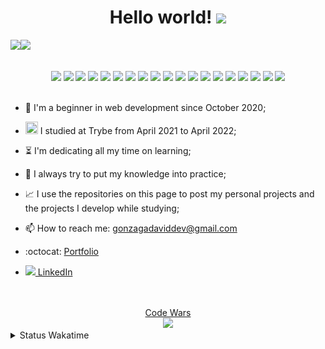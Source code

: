   <h1 align="center">Hello world!  <img src="https://media.giphy.com/media/X1XORnJ6ErubS/giphy.gif" width="55px"></h1>

<!-- <div align="center"> -->
 <img src="https://github-readme-stats.vercel.app/api?username=Gonzagadavid&show_icons=true&theme=chartreuse-dark" /><img src="https://github-readme-stats.vercel.app/api/top-langs/?username=Gonzagadavid&layout=compact&theme=chartreuse-dark"/>
<!-- </div> -->

<br>
<div align="center">
  <img src="https://img.shields.io/badge/-HTML5-1C1C1C?style=plastic&logo=html5&logoColor=E34F26" width="85px"> 
  <img src="https://img.shields.io/badge/-CSS3-1C1C1C?style=plastic&logo=css3&logoColor=1572B6" width="75px"> 
  <img src="https://img.shields.io/badge/-JavaScript-1C1C1C?style=plastic&logo=javascript&logoColor=eed718" width="110px"> 
  <img src="https://img.shields.io/badge/-TypeScript-1C1C1C?style=plastic&logo=typescript&logoColor=3178C6" width="110px">
  <img src="https://img.shields.io/badge/-Python-1C1C1C?style=plastic&logo=python&logoColor=3776AB" width="85px"> 
  <img src="https://img.shields.io/badge/-Node.js-1C1C1C?style=plastic&logo=Node.js&logoColor=3C873A" width="90px"> 
  <img src="https://img.shields.io/badge/-ReactJs-1C1C1C?logo=react&logoColor=61DAFB&style=plastic" width="90px"> 
  <img src="https://img.shields.io/badge/-MongoDB-1C1C1C?style=plastic&logo=mongodb&logoColor=47A248" width="105px">  
  <img src="https://img.shields.io/badge/-MySQL-1C1C1C?style=plastic&logo=mysql&logoColor=4479A1" width="85px">
  <img src="https://img.shields.io/badge/-git-1C1C1C?logo=git&logoColor=F05032&style=plastic" width="55px">
  <img src="https://img.shields.io/badge/-React%20Router-1C1C1C?logo=react-router&logoColor=CA4245&style=plastic" width="130px">
  <img src="https://img.shields.io/badge/-Redux-1C1C1C?logo=redux&logoColor=764ABC&style=plastic" width="85px"> 
  <img src="https://img.shields.io/badge/-Express-1C1C1C?style=plastic&logo=express&logoColor=fff" width="95px"> 
  <img src="https://img.shields.io/badge/-NPM-1C1C1C?logo=npm&logoColor=CB3837&style=plastic" width="70px"> 
  <img src="https://img.shields.io/badge/-Jest-1C1C1C?logo=jest&logoColor=C21325&style=plastic" width="65px"> 
  <img src="https://img.shields.io/badge/-Testing%20Library-1C1C1C?logo=testing-library&logoColor=E33332&style=plastic" width="150px">
  <img src="https://img.shields.io/badge/-Chai-1C1C1C?style=plastic&logo=chai&logoColor=A30701" width="72px">
  <img src="https://img.shields.io/badge/-Mocha-1C1C1C?style=plastic&logo=mocha&logoColor=8D6748" width="85px">
  <img src="https://img.shields.io/badge/-Swagger-1C1C1C?style=plastic&logo=swagger&logoColor=85EA2D" width="105px">
</div>
<br>

- :hatching_chick: I'm a beginner in web development since October 2020;

- <img src="https://emoji.slack-edge.com/TMDDFEPFU/trybe/54202dc3a934a845.png" height="20px" width="20px"> I studied at Trybe from April 2021 to April 2022; 

- :hourglass_flowing_sand: I'm dedicating all my time on learning;

- :muscle: I always try to put my knowledge into practice;

- :chart_with_upwards_trend: I use the repositories on this page to post my personal projects and the projects I develop while studying;

- 📫 How to reach me: gonzagadaviddev@gmail.com

- :octocat: <a href="https://gonzagadavid.github.io/portfolio">Portfolio</a>

- <img src="https://i.stack.imgur.com/gVE0j.png"/><a href="https://www.linkedin.com/in/david-gonzaga/"> LinkedIn</a>

<br>

  <br>
<div align="center">
  <div><a href="https://www.codewars.com/users/Gonzagadavid">Code Wars</a></div>
  <img src="https://www.codewars.com/users/Gonzagadavid/badges/large" />
</div>

<details>
  <summary> Status Wakatime </summary> 
  <!--START_SECTION:waka-->
![Code Time](http://img.shields.io/badge/Code%20Time-135%20hrs%2043%20mins-blue)

![Profile Views](http://img.shields.io/badge/Profile%20Views-0-blue)

**🐱 My GitHub Data** 

> 🏆 1,138 Contributions in the Year 2022
 > 
> 📦 680.7 kB Used in GitHub's Storage 
 > 
> 💼 Opted to Hire
 > 
> 📜 92 Public Repositories 
 > 
> 🔑 57 Private Repositories  
 > 
**I'm a Night 🦉** 

```text
🌞 Morning    117 commits    █░░░░░░░░░░░░░░░░░░░░░░░░   6.6% 
🌆 Daytime    764 commits    ██████████░░░░░░░░░░░░░░░   43.12% 
🌃 Evening    735 commits    ██████████░░░░░░░░░░░░░░░   41.48% 
🌙 Night      156 commits    ██░░░░░░░░░░░░░░░░░░░░░░░   8.8%

```
📅 **I'm Most Productive on Tuesday** 

```text
Monday       198 commits    ██░░░░░░░░░░░░░░░░░░░░░░░   11.17% 
Tuesday      378 commits    █████░░░░░░░░░░░░░░░░░░░░   21.33% 
Wednesday    295 commits    ████░░░░░░░░░░░░░░░░░░░░░   16.65% 
Thursday     302 commits    ████░░░░░░░░░░░░░░░░░░░░░   17.04% 
Friday       198 commits    ██░░░░░░░░░░░░░░░░░░░░░░░   11.17% 
Saturday     179 commits    ██░░░░░░░░░░░░░░░░░░░░░░░   10.1% 
Sunday       222 commits    ███░░░░░░░░░░░░░░░░░░░░░░   12.53%

```


📊 **This Week I Spent My Time On** 

```text
⌚︎ Time Zone: America/Sao_Paulo

💬 Programming Languages: 
TypeScript               21 hrs 16 mins      ████████████████████████░   95.91% 
JavaScript               31 mins             ░░░░░░░░░░░░░░░░░░░░░░░░░   2.36% 
JSON                     13 mins             ░░░░░░░░░░░░░░░░░░░░░░░░░   1.04% 
CSS                      6 mins              ░░░░░░░░░░░░░░░░░░░░░░░░░   0.47% 
HTML                     1 min               ░░░░░░░░░░░░░░░░░░░░░░░░░   0.13%

🔥 Editors: 
VS Code                  22 hrs 10 mins      █████████████████████████   100.0%

🐱‍💻 Projects: 
ecommerce                21 hrs 34 mins      ████████████████████████░   97.3% 
tests                    16 mins             ░░░░░░░░░░░░░░░░░░░░░░░░░   1.21% 
e-commerce               15 mins             ░░░░░░░░░░░░░░░░░░░░░░░░░   1.17% 
estudos                  1 min               ░░░░░░░░░░░░░░░░░░░░░░░░░   0.14% 
github-followers         1 min               ░░░░░░░░░░░░░░░░░░░░░░░░░   0.13%

💻 Operating System: 
Linux                    22 hrs 10 mins      █████████████████████████   100.0%

```

**I Mostly Code in JavaScript** 

```text
JavaScript               77 repos            ███████████████████░░░░░░   78.57% 
TypeScript               9 repos             ██░░░░░░░░░░░░░░░░░░░░░░░   9.18% 
HTML                     5 repos             █░░░░░░░░░░░░░░░░░░░░░░░░   5.1% 
Python                   4 repos             █░░░░░░░░░░░░░░░░░░░░░░░░   4.08% 
Shell                    3 repos             ░░░░░░░░░░░░░░░░░░░░░░░░░   3.06%

```


**Timeline**

![Chart not found](https://raw.githubusercontent.com/Gonzagadavid/Gonzagadavid/main/charts/bar_graph.png) 


 Last Updated on 08/05/2022 18:50:42 UTC
<!--END_SECTION:waka--> 
</details>



